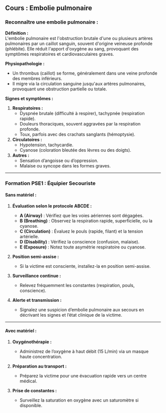 ## **Cours : Embolie pulmonaire**

### **Reconnaître une embolie pulmonaire :**

**Définition :**  
L'embolie pulmonaire est l'obstruction brutale d'une ou plusieurs artères pulmonaires par un caillot sanguin, souvent d'origine veineuse profonde (phlébite). Elle réduit l'apport d'oxygène au sang, provoquant des symptômes respiratoires et cardiovasculaires graves.

**Physiopathologie :**

- Un thrombus (caillot) se forme, généralement dans une veine profonde des membres inférieurs.
- Il migre via la circulation sanguine jusqu'aux artères pulmonaires, provoquant une obstruction partielle ou totale.

**Signes et symptômes :**

1. **Respiratoires :**
    - Dyspnée brutale (difficulté à respirer), tachypnée (respiration rapide).
    - Douleurs thoraciques, souvent aggravées par la respiration profonde.
    - Toux, parfois avec des crachats sanglants (hémoptysie).
2. **Circulatoires :**
    - Hypotension, tachycardie.
    - Cyanose (coloration bleutée des lèvres ou des doigts).
3. **Autres :**
    - Sensation d’angoisse ou d’oppression.
    - Malaise ou syncope dans les formes graves.

---

### **Formation PSE1 : Équipier Secouriste**

#### **Sans matériel :**

1. **Évaluation selon le protocole ABCDE :**
    
    - **A (Airway)** : Vérifiez que les voies aériennes sont dégagées.
    - **B (Breathing)** : Observez la respiration rapide, superficielle, ou la cyanose.
    - **C (Circulation)** : Évaluez le pouls (rapide, filant) et la tension artérielle.
    - **D (Disability)** : Vérifiez la conscience (confusion, malaise).
    - **E (Exposure)** : Notez toute asymétrie respiratoire ou cyanose.
2. **Position semi-assise :**
    
    - Si la victime est consciente, installez-la en position semi-assise.
3. **Surveillance continue :**
    
    - Relevez fréquemment les constantes (respiration, pouls, conscience).
4. **Alerte et transmission :**
    
    - Signalez une suspicion d’embolie pulmonaire aux secours en décrivant les signes et l’état clinique de la victime.

---

#### **Avec matériel :**

1. **Oxygénothérapie :**
    
    - Administrez de l’oxygène à haut débit (15 L/min) via un masque haute concentration.
2. **Préparation au transport :**
    
    - Préparez la victime pour une évacuation rapide vers un centre médical.
3. **Prise de constantes :**
    
    - Surveillez la saturation en oxygène avec un saturomètre si disponible.